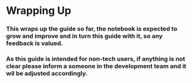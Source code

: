 # Wrapping Up

### This  wraps up the guide so far, the notebook is expected to grow and improve and in turn this guide with it, so any feedback is valued.
### As this guide is intended for non-tech users, if anything is not clear please inform a someone in the development team and it wil be adjusted accordingly.

